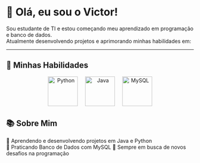 # 👋 Olá, eu sou o Victor!

Sou estudante de TI e estou começando meu aprendizado em programação e banco de dados.  
Atualmente desenvolvendo projetos e aprimorando minhas habilidades em:

---

## 🚀 Minhas Habilidades

<p align="center">
  <img src="https://cdn.jsdelivr.net/gh/devicons/devicon/icons/python/python-original.svg" alt="Python" width="80" height="80"/>
  &nbsp;&nbsp;&nbsp;
  <img src="https://cdn.jsdelivr.net/gh/devicons/devicon/icons/java/java-original.svg" alt="Java" width="80" height="80"/>
  &nbsp;&nbsp;&nbsp;
  <img src="https://cdn.jsdelivr.net/gh/devicons/devicon/icons/mysql/mysql-original.svg" alt="MySQL" width="80" height="80"/>
</p>

## 📚 Sobre Mim
 🔹 Aprendendo e desenvolvendo projetos em Java e Python  
 🔹 Praticando Banco de Dados com MySQL 
 🔹 Sempre em busca de novos desafios na programação
  
